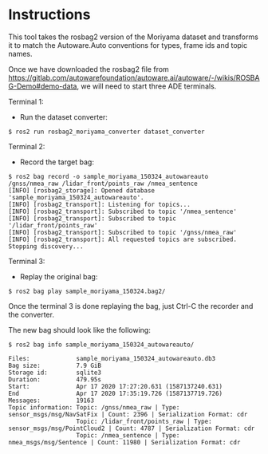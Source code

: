 Instructions
============


This tool takes the rosbag2 version of the Moriyama dataset and transforms it to match the Autoware.Auto conventions for types, frame ids and topic names.

Once we have downloaded the rosbag2 file from https://gitlab.com/autowarefoundation/autoware.ai/autoware/-/wikis/ROSBAG-Demo#demo-data, we will need to start three ADE terminals.


Terminal 1:

- Run the dataset converter:

```shell
$ ros2 run rosbag2_moriyama_converter dataset_converter
```

Terminal 2:

- Record the target bag:

```shell
$ ros2 bag record -o sample_moriyama_150324_autowareauto /gnss/nmea_raw /lidar_front/points_raw /nmea_sentence
[INFO] [rosbag2_storage]: Opened database 'sample_moriyama_150324_autowareauto'.
[INFO] [rosbag2_transport]: Listening for topics...
[INFO] [rosbag2_transport]: Subscribed to topic '/nmea_sentence'
[INFO] [rosbag2_transport]: Subscribed to topic '/lidar_front/points_raw'
[INFO] [rosbag2_transport]: Subscribed to topic '/gnss/nmea_raw'
[INFO] [rosbag2_transport]: All requested topics are subscribed. Stopping discovery...
```

Terminal 3:

- Replay the original bag:

```shell
$ ros2 bag play sample_moriyama_150324.bag2/
```

Once the terminal 3 is done replaying the bag, just Ctrl-C the recorder and the converter.

The new bag should look like the following:

```shell
$ ros2 bag info sample_moriyama_150324_autowareauto/

Files:             sample_moriyama_150324_autowareauto.db3
Bag size:          7.9 GiB
Storage id:        sqlite3
Duration:          479.95s
Start:             Apr 17 2020 17:27:20.631 (1587137240.631)
End                Apr 17 2020 17:35:19.726 (1587137719.726)
Messages:          19163
Topic information: Topic: /gnss/nmea_raw | Type: sensor_msgs/msg/NavSatFix | Count: 2396 | Serialization Format: cdr
                   Topic: /lidar_front/points_raw | Type: sensor_msgs/msg/PointCloud2 | Count: 4787 | Serialization Format: cdr
                   Topic: /nmea_sentence | Type: nmea_msgs/msg/Sentence | Count: 11980 | Serialization Format: cdr
```
